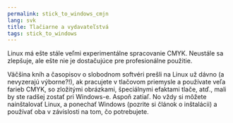 ```yaml
---
permalink: stick_to_windows_cmjn
lang: svk
title: Tlačiarne a vydavateľstvá
tags: stick_to_windows
---
```


Linux má ešte stále veľmi experimentálne spracovanie CMYK. Neustále sa zlepšuje, ale ešte nie je dostačujúce pre profesionálne použitie.

Väčšina kníh a časopisov o slobodnom softvéri prešli na Linux už dávno (a nevyzerajú výborne?!), ak pracujete v tlačovom priemysle a používate veľa farieb CMYK, so zložitými obrázkami, špeciálnymi efaktami tlače, atď., mali by ste radšej zostať pri Windows-e. Aspoň zatiaľ. No vždy si môžete nainštalovať Linux, a ponechať Windows (pozrite si článok o inštalácii) a používať oba v závislosti na tom, čo potrebujete.

